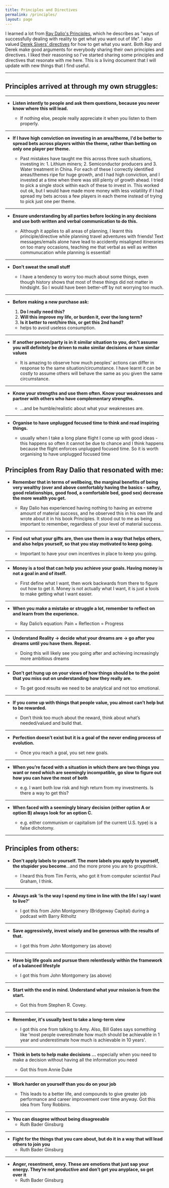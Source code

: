 ```yaml
---
title: Principles and Directives
permalink: /principles/
layout: page
---
```


I learned a lot from [Ray Dalio's Principles][1], which he describes as "ways of successfully dealing with reality to get what you want out of life". I also valued [Derek Sivers' directives][2] for how to get what you want. Both Ray and Derek make good arguments for everybody sharing their own principles and directives. I liked their reasoning so I've started sharing some principles and directives that resonate with me here. This is a living document that I will update with new things that I find useful.

***

## Principles arrived at through my own struggles:


***
- **Listen intently to people and ask them questions, because you never know where this will lead.**

	- If nothing else, people really appreciate it when you listen to them properly.

***
- **If I have high conviction on investing in an area/theme, I'd be better to spread bets across players within the theme, rather than betting on only one player per theme.**

	- Past mistakes have taught me this across three such situations, investing in: 1. Lithium miners; 2. Semiconductor producers and 3. Water treatment in China. For each of these I correctly identified areas/themes ripe for huge growth, and I had high conviction, and I invested at a time when there was still plenty of growth ahead. I tried to pick a single stock within each of these to invest in. This worked out ok, but I would have made more money with less volatility if I had spread my bets across a few players in each theme instead of trying to pick just one per theme.

***
- **Ensure understanding by all parties before locking in any decisions and use both written and verbal communication to do this.**

	-  Although it applies to all areas of planning, I learnt this principle/directive while planning travel adventures with friends! Text messages/emails alone have lead to accidently misaligned itineraries on too many occasions, teaching me that verbal as well as written communucation while planning is essential!
	
***
- **Don’t sweat the small stuff**

	- I have a tendency to worry too much about some things, even though history shows that most of these things did not matter in hindsight. So I would have been better-off by not worrying too much.

***
- **Before making a new purchase ask:**

	1. **Do I really need this?**
	2. **Will this improve my life, or burden it, over the long term?**
	3. **Is it better to rent/hire this, or get this 2nd hand?**

	- helps to avoid useless consumption.

***
- **If another person/party is in it similar situation to you, don’t assume you will definitely be driven to make similar decisions or have similar values**

	- It is amazing to observe how much peoples' actions can differ in response to the same situation/circumstance. I have learnt it can be costly to assume others will behave the same as you given the same circumstance.

***	
- **Know your strengths and use them often. Know your weaknesses and partner with others who have complementary strengths.**

	- ...and be humble/realistic about what your weaknesses are.

***
- **Organise to have unplugged focused time to think and read inspiring things.**

	-  usually when I take a long plane flight I come up with good ideas - this happens so often it cannot be due to chance and I think happens because the flight enforces unplugged focused time. So it is worth organising to have unplugged focused time

## Principles from Ray Dalio that resonated with me:

- **Remember that in terms of wellbeing, the marginal benefits of being very wealthy (over and above comfortably having the basics - saftey, good relationships, good food, a comfortable bed, good sex) decrease the more wealth you get.**

	- Ray Dalio has experienced having nothing to having an extreme amount of material success, and he observed this in his own life and wrote about it in his book Principles. It stood out to me as being important to remember, regardless of your level of material success.

***
- **Find out what your gifts are, then use them in a way that helps others, and also helps yourself, so that you stay motivated to keep going.**

	- Important to have your own incentives in place to keep you going.

***
- **Money is a tool that can help you achieve your goals. Having money is not a goal in and of itself.**

	- First define what I want, then work backwards from there to figure out how to get it. Money is not actually what I want, it is just a tools to make getting what I want easier.

***
- **When you make a mistake or struggle a lot, remember to reflect on and learn from the experience.**

	- Ray Dalio’s equation: Pain + Reflection = Progress

***
- **Understand Reality -> decide what your dreams are -> go after you dreams until you have them. Repeat.**

	- Doing this will likely see you going after and achieving increasingly more ambitious dreams

***
- **Don’t get hung up on your views of how things should be to the point that you miss out on understanding how they really are.**

	- To get good results we need to be analytical and not too emotional.

***
- **If you come up with things that people value, you almost can’t help but to be rewarded.**

	- Don’t think too much about the reward, think about what’s needed/valued and build that.

***
- **Perfection doesn’t exist but it is a goal of the never ending process of evolution.**

	- Once you reach a goal, you set new goals.

***
- **When you’re faced with a situation in which there are two things you want or need which are seemingly incompatible, go slow to figure out how you can have the most of both**

	- e.g. I want both low risk and high return from my investments. Is there a way to get this?

***
- **When faced with a seemingly binary decision (either option A or option B) always look for an option C.**

	- e.g. either communism or capitalism (of the current U.S. type) is a false dichotomy.

***

## Principles from others:

- **Don't apply labels to yourself. The more labels you apply to yourself, the stupider you become**...and the more prone you are to groupthink. 

	- I heard this from Tim Ferris, who got it from computer scientist Paul Graham, I think.

***
- **Always ask ‘is the way I spend my time in line with the life I say I want to live?’**

	- I got this from John Montgomery (Bridgeway Capital) during a podcast with Barry Ritholtz

***
- **Save aggressively, invest wisely and be generous with the results of that.**

	- I got this from John Montgomery (as above) 

***
- **Have big life goals and pursue them relentlessly within the framework of a balanced lifestyle**

	- I got this from John Montgomery (as above) 

***
- **Start with the end in mind. Understand what your mission is from the start.** 

	- Got this from Stephen R. Covey. 

***
- **Remember, it's usually best to take a long-term view**

	- I got this one from talking to Amy. Also, Bill Gates says something like 'most people overestimate how much should be achievable in 1 year and underestimate how much is achievable in 10 years'.

***
- **Think in bets to help make decisions ...** especially when you need to make a decision without having all the information you need

	- Got this from Annie Duke 

***
- **Work harder on yourself than you do on your job**

	 - This leads to a better life, and compounds to give greater job performance and career improvement over time anyway. Got this idea from Tony Robbins.

***
- **You can disagree without being disagreeable**
	- Ruth Bader Ginsburg

***
- **Fight for the things that you care about, but do it in a way that will lead others to join you**
	- Ruth Bader Ginsburg

***
- **Anger, resentment, envy. These are emotions that just sap your energy. They’re not productive and don’t get you anyplace, so get over it**
	- Ruth Bader Ginsburg

[1]: https://www.principles.com/
[2]: https://sivers.org/d1
